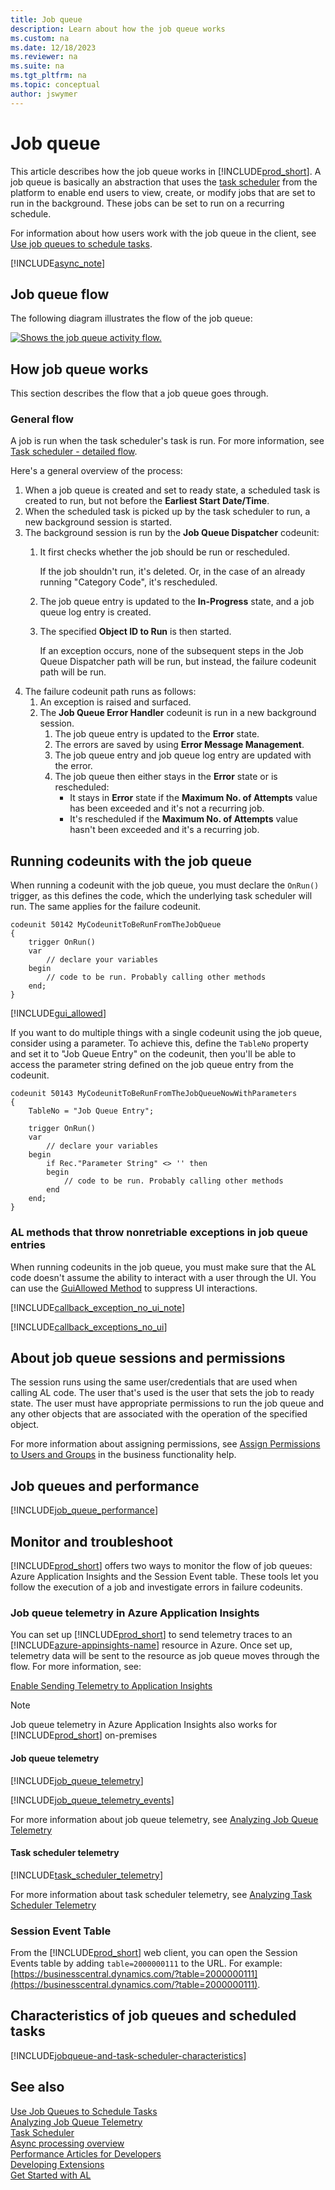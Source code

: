 ```yaml
---
title: Job queue
description: Learn about how the job queue works
ms.custom: na
ms.date: 12/18/2023
ms.reviewer: na
ms.suite: na
ms.tgt_pltfrm: na
ms.topic: conceptual
author: jswymer
---
```


# Job queue

This article describes how the job queue works in [!INCLUDE[prod_short](includes/prod_short.md)]. A job queue is basically an abstraction that uses the [task scheduler](devenv-task-scheduler.md) from the platform to enable end users to view, create, or modify jobs that are set to run in the background. These jobs can be set to run on a recurring schedule.

For information about how users work with the job queue in the client, see [Use job queues to schedule tasks](/dynamics365/business-central/admin-job-queues-schedule-tasks).

[!INCLUDE[async_note](includes/include-async-note.md)]

## Job queue flow

The following diagram illustrates the flow of the job queue:

[ ![Shows the job queue activity flow.](media/job-queue-activity-flow.png) ](media/job-queue-activity-flow.png)

<!--
## Create and manage job queue



.. Add some examples
-->
## How job queue works

This section describes the flow that a job queue goes through.

### General flow

A job is run when the task scheduler's task is run. For more information, see [Task scheduler - detailed flow](devenv-task-scheduler.md#detailed-flow).

Here's a general overview of the process:

1. When a job queue is created and set to ready state, a scheduled task is created to run, but not before the **Earliest Start Date/Time**.
2. When the scheduled task is picked up by the task scheduler to run, a new background session is started.
3. The background session is run by the **Job Queue Dispatcher** codeunit:
    1. It first checks whether the job should be run or rescheduled.

        If the job shouldn't run, it's deleted. Or, in the case of an already running "Category Code", it's rescheduled.
    2. The job queue entry is updated to the **In-Progress** state, and a job queue log entry is created.
    3. The specified **Object ID to Run** is then started.

       If an exception occurs, none of the subsequent steps in the Job Queue Dispatcher path will be run, but instead, the failure codeunit path will be run.
4. The failure codeunit path runs as follows:
    1. An exception is raised and surfaced.
    2. The **Job Queue Error Handler** codeunit is run in a new background session.
        1. The job queue entry is updated to the **Error** state.
        2. The errors are saved by using **Error Message Management**.
        3. The job queue entry and job queue log entry are updated with the error.
        4. The job queue then either stays in the **Error** state or is rescheduled:
            - It stays in **Error** state if the **Maximum No. of Attempts** value has been exceeded and it's not a recurring job.
            - It's rescheduled if the **Maximum No. of Attempts** value hasn't been exceeded and it's a recurring job.

## Running codeunits with the job queue

When running a codeunit with the job queue, you must declare the `OnRun()` trigger, as this defines the code, which the underlying task scheduler will run. The same applies for the failure codeunit.

```AL
codeunit 50142 MyCodeunitToBeRunFromTheJobQueue
{
    trigger OnRun()
    var
        // declare your variables
    begin
        // code to be run. Probably calling other methods
    end;
}
```

[!INCLUDE[gui_allowed](includes/include-gui-allowed.md)]

If you want to do multiple things with a single codeunit using the job queue, consider using a parameter. To achieve this, define the `TableNo` property and set it to "Job Queue Entry" on the codeunit, then you'll be able to access the parameter string defined on the job queue entry from the codeunit. 

```AL
codeunit 50143 MyCodeunitToBeRunFromTheJobQueueNowWithParameters
{
    TableNo = "Job Queue Entry";

    trigger OnRun()
    var
        // declare your variables
    begin
        if Rec."Parameter String" <> '' then
        begin
            // code to be run. Probably calling other methods
        end
    end;
}
```

### AL methods that throw nonretriable exceptions in job queue entries

When running codeunits in the job queue, you must make sure that the AL code doesn't assume the ability to interact with a user through the UI. You can use the [GuiAllowed Method](../developer/methods-auto/system/system-guiallowed-method.md) to suppress UI interactions. 

[!INCLUDE[callback_exception_no_ui_note](../includes/include-callback-exception-no-ui-note.md)]

[!INCLUDE[callback_exceptions_no_ui](../includes/include-callback-exceptions-no-ui.md)]

## About job queue sessions and permissions

The session runs using the same user/credentials that are used when calling AL code. The user that's used is the user that sets the job to ready state. The user must have appropriate permissions to run the job queue and any other objects that are associated with the operation of the specified object.

For more information about assigning permissions, see [Assign Permissions to Users and Groups](/dynamics365/business-central/ui-define-granular-permissions) in the business functionality help.

## Job queues and performance

[!INCLUDE[job_queue_performance](../includes/include-task-job-queue-performance.md)]

## Monitor and troubleshoot

[!INCLUDE[prod_short](includes/prod_short.md)] offers two ways to monitor the flow of job queues: Azure Application Insights and the Session Event table. These tools let you follow the execution of a job and investigate errors in failure codeunits.

### Job queue telemetry in Azure Application Insights

You can set up [!INCLUDE[prod_short](includes/prod_short.md)] to send telemetry traces to an [!INCLUDE[azure-appinsights-name](../includes/azure-appinsights-name.md)] resource in Azure. Once set up, telemetry data will be sent to the resource as job queue moves through the flow. For more information, see:

[Enable Sending Telemetry to Application Insights](../administration/telemetry-enable-application-insights.md) 

> [!NOTE]  
> Job queue telemetry in Azure Application Insights also works for [!INCLUDE[prod_short](includes/prod_short.md)] on-premises

#### Job queue telemetry

[!INCLUDE[job_queue_telemetry](../includes/include-telemetry-job-queue.md)]

[!INCLUDE[job_queue_telemetry_events](../includes/include-telemetry-job-queue-events.md)]

For more information about job queue telemetry, see [Analyzing Job Queue Telemetry](../administration/telemetry-job-queue-lifecycle-trace.md)

#### Task scheduler telemetry

[!INCLUDE[task_scheduler_telemetry](../includes/include-telemetry-task-scheduler.md)]

For more information about task scheduler telemetry, see [Analyzing Task Scheduler Telemetry](../administration/telemetry-task-scheduler-trace.md)

### Session Event Table

From the [!INCLUDE[prod_short](includes/prod_short.md)] web client, you can open the Session Events table by adding `table=2000000111` to the URL. For example: [https://businesscentral.dynamics.com/?table=2000000111](https://businesscentral.dynamics.com/?table=2000000111).

## Characteristics of job queues and scheduled tasks

[!INCLUDE[jobqueue-and-task-scheduler-characteristics](includes/include-jobqueue-and-task-scheduler-characteristics.md)]


## See also

[Use Job Queues to Schedule Tasks](/dynamics365/business-central/admin-job-queues-schedule-tasks)   
[Analyzing Job Queue Telemetry](../administration/telemetry-job-queue-lifecycle-trace.md)   
[Task Scheduler](devenv-task-scheduler.md)   
[Async processing overview](devenv-async-overview.md)   
[Performance Articles for Developers](../performance/performance-developer.md)   
[Developing Extensions](devenv-dev-overview.md)  
[Get Started with AL](devenv-get-started.md)  